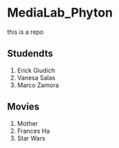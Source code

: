 # MediaLab_Phyton
this is a repo

## Studendts
1. Erick Giudich
2. Vanesa Salas
3. Marco Zamora

## Movies
1. Mother
2. Frances Ha
3. Star Wars
